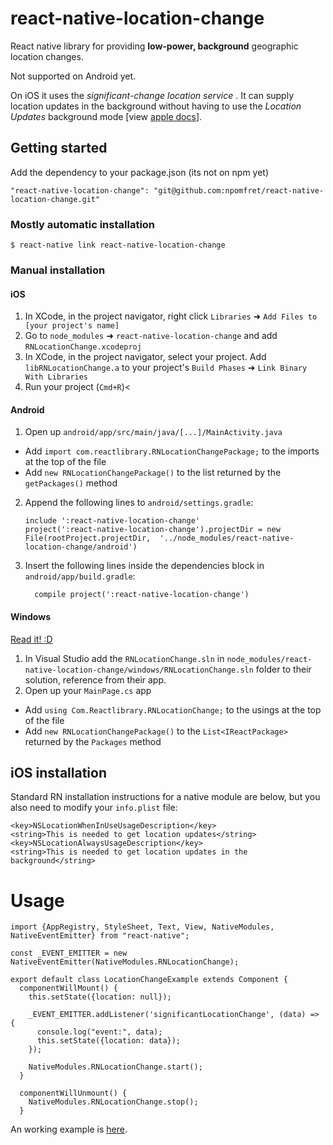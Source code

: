 
# react-native-location-change

React native library for providing **low-power, background** geographic location changes.  

Not supported on Android yet.

On iOS it uses the _significant-change location service_ . It can supply location updates in the background without having to use the _Location Updates_ background mode [view [apple docs](https://developer.apple.com/library/content/documentation/UserExperience/Conceptual/LocationAwarenessPG/CoreLocation/CoreLocation.html)].

## Getting started

Add the dependency to your package.json (its not on npm yet)

    "react-native-location-change": "git@github.com:npomfret/react-native-location-change.git"

### Mostly automatic installation

`$ react-native link react-native-location-change`

### Manual installation


#### iOS

1. In XCode, in the project navigator, right click `Libraries` ➜ `Add Files to [your project's name]`
2. Go to `node_modules` ➜ `react-native-location-change` and add `RNLocationChange.xcodeproj`
3. In XCode, in the project navigator, select your project. Add `libRNLocationChange.a` to your project's `Build Phases` ➜ `Link Binary With Libraries`
4. Run your project (`Cmd+R`)<

#### Android

1. Open up `android/app/src/main/java/[...]/MainActivity.java`
  - Add `import com.reactlibrary.RNLocationChangePackage;` to the imports at the top of the file
  - Add `new RNLocationChangePackage()` to the list returned by the `getPackages()` method
2. Append the following lines to `android/settings.gradle`:
  	```
  	include ':react-native-location-change'
  	project(':react-native-location-change').projectDir = new File(rootProject.projectDir, 	'../node_modules/react-native-location-change/android')
  	```
3. Insert the following lines inside the dependencies block in `android/app/build.gradle`:
  	```
      compile project(':react-native-location-change')
  	```

#### Windows
[Read it! :D](https://github.com/ReactWindows/react-native)

1. In Visual Studio add the `RNLocationChange.sln` in `node_modules/react-native-location-change/windows/RNLocationChange.sln` folder to their solution, reference from their app.
2. Open up your `MainPage.cs` app
  - Add `using Com.Reactlibrary.RNLocationChange;` to the usings at the top of the file
  - Add `new RNLocationChangePackage()` to the `List<IReactPackage>` returned by the `Packages` method


## iOS installation

Standard RN installation instructions for a native module are below, but you also need to modify your `info.plist` file:

	<key>NSLocationWhenInUseUsageDescription</key>
    <string>This is needed to get location updates</string>
	<key>NSLocationAlwaysUsageDescription</key>
    <string>This is needed to get location updates in the background</string>
    
# Usage    

    import {AppRegistry, StyleSheet, Text, View, NativeModules, NativeEventEmitter} from "react-native";
    
    const _EVENT_EMITTER = new NativeEventEmitter(NativeModules.RNLocationChange);
    
    export default class LocationChangeExample extends Component {
      componentWillMount() {
        this.setState({location: null});
    
        _EVENT_EMITTER.addListener('significantLocationChange', (data) => {
          console.log("event:", data);
          this.setState({location: data});
        });
    
        NativeModules.RNLocationChange.start();
      }
    
      componentWillUnmount() {
        NativeModules.RNLocationChange.stop();
      }

An working example is [here](https://github.com/npomfret/react-native-location-change-example).
